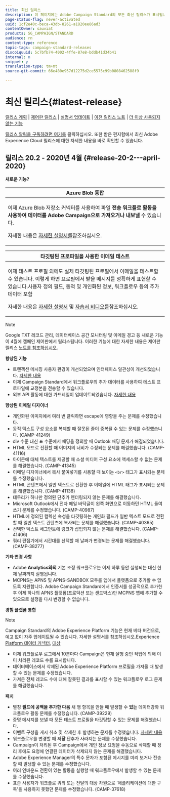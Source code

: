 ```yaml
---
title: 최신 릴리스
description: 이 페이지에는 Adobe Campaign Standard의 모든 최신 릴리스가 표시됩니다.
page-status-flag: never-activated
uuid: 1cf2e40c-beca-43db-8261-a1820ee86ad3
contentOwner: sauviat
products: SG_CAMPAIGN/STANDARD
audience: rn
content-type: reference
topic-tags: campaign-standard-releases
discoiquuid: 5c7bfb74-4002-4ffe-87e8-bddb41d34b41
internal: n
snippet: y
translation-type: tm+mt
source-git-commit: 66e480e957d12275d2ce5575c99b0808462588f9

---
```



# 최신 릴리스{#latest-release}

[릴리스 계획](https://helpx.adobe.com/kr/campaign/kb/acs-release-planning.html) | [제어판 릴리스](https://docs.adobe.com/content/help/en/control-panel/using/release-notes.html) | [설명서 업데이트](../../rn/using/documentation-updates.md) | [이전 릴리스 노트](../../rn/using/release-notes-2019.md) | [더 이상 사용되지 않는 기능](https://helpx.adobe.com/kr/campaign/kb/acs-deprecated-and-removed-features.html)

[릴리스 알림을 구독하려면 여기를](http://amc-mkt-prod1-t.adobe-campaign.com/lp/LP25?service=%40rZ5cqp2DgNzrgz0alKPInakNbPSTeJYozZYnS7Wbs802u4GlISkHZX4omtK00nAU6xzZ6luEWQzr7kQ9pkCwJYumWkU) 클릭하십시오. 또한 받은 편지함에서 최신 Adobe Experience Cloud 릴리스에 대한 자세한 내용을 바로 확인할 수 있습니다.

## 릴리스 20.2 - 2020년 4월 {#release-20-2---april-2020}

**새로운 기능?**

<table> 
 <thead> 
  <tr> 
   <th> <strong>Azure Blob 통합</strong><br /> </th> 
  </tr> 
 </thead> 
 <tbody> 
  <tr> 
   <td> <p>이제 Azure Blob 저장소 커넥터를 사용하여 파일 <strong>전송 워크플로 활동을 사용하여 데이터를 Adobe Campaign으로 가져오거나 내보낼</strong> 수 있습니다. </p>
    <p>자세한 내용은 <a href="../../administration/using/external-accounts.md#microsoft-azure-external-account">자세한 설명서를</a>참조하십시오.</p>
   </td> 
  </tr> 
 </tbody> 
</table>

<table> 
 <thead> 
  <tr> 
   <th> <strong>타깃팅된 프로파일을 사용한 이메일 테스트</strong><br /> </th> 
  </tr> 
 </thead> 
 <tbody> 
  <tr> 
   <td> <p>이제 테스트 프로필 외에도 실제 타깃팅된 프로필에서 이메일을 테스트할 수 있습니다. 이렇게 하면 프로필에서 받을 메시지를 정확하게 표현할 수 있습니다.사용자 정의 필드, 동적 및 개인화된 정보, 워크플로우 등의 추가 데이터 포함 </p>
    <p>자세한 내용은 <a href="../../sending/using/testing-messages-using-target.md">자세한 설명서</a> 및 <a href="https://docs.adobe.com/content/help/en/campaign-standard-learn/tutorials/communication-channels/email/profile-substitution.html">자습서 비디오를</a>참조하십시오. </p>
   </td> 
  </tr> 
 </tbody> 
</table>

>[!NOTE]
>
>Google TXT 레코드 관리, 데이터베이스 공간 모니터링 및 이메일 경고 등 새로운 기능이 4월에 캠페인 제어판에서 릴리스됩니다. 이러한 기능에 대한 자세한 내용은 제어판 릴리스 [노트를 참조하십시오](https://docs.adobe.com/content/help/en/control-panel/using/release-notes.html).

**향상된 기능**

* 트랜잭션 메시징 사용자 환경이 개선되었으며 인터페이스 일관성이 개선되었습니다. [자세한 내용](../../channels/using/about-transactional-messaging.md)
* 이제 Campaign Standard에서 워크플로우의 추가 데이터를 사용하여 테스트 프로파일에 교정본을 전송할 수 있습니다.
* 외부 API 활동에 대한 가드레일이 업데이트되었습니다. [자세한 내용](../../automating/using/external-api.md)

**향상된 이메일 디자이너**

* 개인화된 이미지에서 여러 번 클릭하면 escape에 영향을 주는 문제를 수정했습니다.
* 동적 텍스트 구성 요소를 복제할 때 잘못된 줄이 중복될 수 있는 문제를 수정했습니다. (CAMP-41249)
* div 수준 대신 표 수준에서 패딩을 정의할 때 Outlook 패딩 문제가 해결되었습니다.
* HTML 모드로 전환할 때 이미지의 너비가 수정되는 문제를 해결했습니다. (CAMP-41116)
* 아이콘에 대체 텍스트를 제공할 때 소셜 미디어 구성 요소에 액세스할 수 없는 문제를 해결했습니다. (CAMP-41345)
* 이메일 디자이너에서 복사 붙여넣기를 사용할 때 보이는 `<br>` 태그가 표시되는 문제를 수정했습니다.
* HTML 콘텐츠에서 일반 텍스트로 전환한 후 이메일에 HTML 태그가 표시되는 문제를 해결했습니다. (CAMP-41138)
* 테두리가 하나만 정의된 단추가 렌더링되지 않는 문제를 해결했습니다.
* Microsoft Outlook에서 전자 메일 바닥글이 왼쪽 화면으로 이동하던 HTML 들여쓰기 문제를 수정했습니다. (CAMP-40987)
* HTML에 정의된 컬렉션 속성을 타깃팅하는 개인화 필드가 일반 텍스트 모드로 전환할 때 일반 텍스트 컨텐츠에 복사되는 문제를 해결했습니다. (CAMP-40365)
* 선택한 텍스트 세그먼트에 링크가 삽입되지 않는 문제를 해결했습니다. (CAMP-41406)
* 쿼리 편집기에서 시간대를 선택할 때 날짜가 변경되는 문제를 해결했습니다. (CAMP-38277)

**기타 변경 사항**

* Adobe **Analytics와의** 기본 조정 워크플로우는 이제 하루 동안 실행되는 대신 현재 날짜까지 실행됩니다.
* MCPNS는 APNS 및 APNS-SANDBOX 모두를 앱에서 플랫폼으로 추가할 수 없도록 지원합니다. Adobe Campaign Standard에서 인증서를 성공적으로 추가한 후 이제 하나의 APNS 플랫폼(프로덕션 또는 샌드박스)만 MCPNS 앱에 추가할 수 있으므로 설정을 다시 변경할 수 없습니다.

**경험 플랫폼 통합**

>[!NOTE]
>
>Campaign Standard의 Adobe Experience Platform 기능은 현재 베타 버전으로, 예고 없이 자주 업데이트될 수 있습니다. 자세한 설명서를 참조하십시오.Experience [Platform 데이터 커넥터](../../administration/using/aep-about-data-connector.md), [대상](../../audiences/using/aep-about-audience-destinations-service.md)

* 이제 워크플로우 로그에서 10분마다 Campaign은 현재 실행 중인 작업에 의해 이미 처리된 레코드 수를 표시합니다.
* 데이터베이스에서 삭제된 Adobe Experience Platform 프로필을 가져올 때 발생할 수 있는 문제를 수정했습니다.
* 가져온 전체 레코드 수에 대해 잘못된 결과를 표시할 수 있는 워크플로우 로그 문제를 해결했습니다.

**패치**

* 별칭 **필드에 공백을 추가한 다음** 새 행 항목을 만들 때 발생할 수 **있는** 데이터강화 워크플로우 활동 문제를 수정했습니다. (CAMP-39229)
* 증명 메시지를 보낼 때 모든 테스트 프로필을 타깃팅할 수 있는 문제를 해결했습니다.
* 이벤트 구성을 게시 취소 및 삭제한 후 발생하는 문제를 수정했습니다. [자세한 내용](../../administration/using/configuring-transactional-messaging.md#deleting-an-event)
* 워크플로우를 변경할 때 **저장** 단추가 사라지는 문제를 수정했습니다.
* Campaign이 처리된 후 Campaign에서 개인 정보 요청을 수동으로 삭제할 때 정리 후에도 요청에 연결된 데이터가 삭제되지 않는 문제를 해결했습니다.
* Adobe Experience Manager의 특수 문자가 포함된 메시지를 미리 보거나 전송할 때 발생할 수 있는 문제를 수정했습니다.
* 여러 인바운드 전환이 있는 활동을 실행할 때 워크플로우에서 발생할 수 있는 문제를 수정했습니다.
* 표준 사용자가 워크플로 쿼리 또는 전달의 대상 차원으로 &#39;애플리케이션에 대한 구독&#39;을 사용하지 못했던 문제를 수정했습니다. (CAMP-37618)